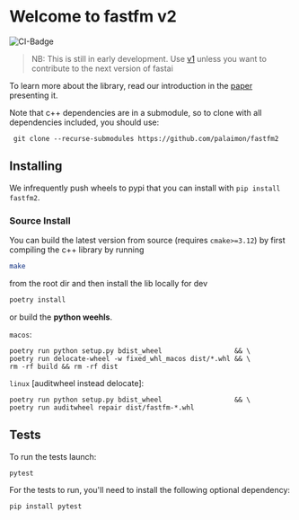 # Welcome to fastfm v2
![CI-Badge](https://github.com/palaimon/fastfm2/workflows/CI/badge.svg)

> NB: This is still in early development. Use [v1](https://github.com/ibayer/fastFM) unless you want to contribute to the next version of fastai


To learn more about the library, read our introduction in the [paper](http://arxiv.org/abs/1505.00641) presenting it.

Note that c++ dependencies are in a submodule, so to clone with all dependencies included, you should use:

     git clone --recurse-submodules https://github.com/palaimon/fastfm2

## Installing

We infrequently push wheels to pypi that you can install with `pip install fastfm2`.

### Source Install

You can build the latest version from source (requires `cmake>=3.12`) by first compiling the c++ library by running

```bash
make
```
from the root dir and then install the lib locally for dev

```bash
poetry install
```

or build the **python weehls**.

`macos`:
```
poetry run python setup.py bdist_wheel                  && \
poetry run delocate-wheel -w fixed_whl_macos dist/*.whl && \
rm -rf build && rm -rf dist
```

`linux` [auditwheel instead delocate]:

```
poetry run python setup.py bdist_wheel                  && \
poetry run auditwheel repair dist/fastfm-*.whl
```

## Tests

To run the tests launch:

```bash
pytest
```

For the tests to run, you'll need to install the following optional dependency:

```
pip install pytest
```
